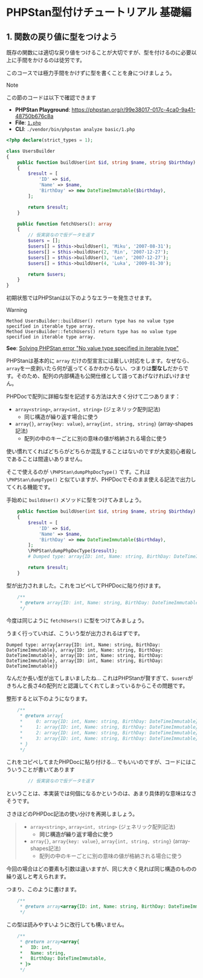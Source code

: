 # PHPStan型付けチュートリアル 基礎編


## 1. 関数の戻り値に型をつけよう

既存の関数には適切な戻り値をつけることが大切ですが、型を付けるのに必要以上に手間をかけるのは徒労です。

このコースでは極力手間をかけずに型を書くことを身につけましょう。

> [!NOTE]
> この節のコードは以下で確認できます
> * **PHPStan Playground**: <https://phpstan.org/r/99e38017-017c-4ca0-9a41-48750b676c8a>
> * **File**: [`1.php`](./1.php)
> * **CLI**: `./vendor/bin/phpstan analyze basic/1.php`

``` php
<?php declare(strict_types = 1);

class UsersBuilder
{
	public function buildUser(int $id, string $name, string $birthday): array
	{
		$result = [
			'ID' => $id,
			'Name' => $name,
			'BirthDay' => new DateTimeImmutable($birthday),
		];

		return $result;
	}

	public function fetchUsers(): array
	{
		// 仮実装なので仮データを返す
		$users = [];
		$users[] = $this->buildUser(1, 'Miku', '2007-08-31');
		$users[] = $this->buildUser(2, 'Rin', '2007-12-27');
		$users[] = $this->buildUser(3, 'Len', '2007-12-27');
		$users[] = $this->buildUser(4, 'Luka', '2009-01-30');

		return $users;
	}
}
```

初期状態ではPHPStanは以下のようなエラーを発生させます。

> [!WARNING]
>
> ```
> Method UsersBuilder::buildUser() return type has no value type specified in iterable type array.
> Method UsersBuilder::fetchUsers() return type has no value type specified in iterable type array.
> ```
> **See**: [Solving PHPStan error "No value type specified in iterable type"](https://phpstan.org/blog/solving-phpstan-no-value-type-specified-in-iterable-type)

PHPStanは基本的に `array` だけの型宣言には厳しい対応をします。なぜなら、`array`を一皮剥いたら何が返ってくるかわからない、つまりは**型なし**だからです。そのため、配列の内部構造も公開仕様として語ってあげなければいけません。

PHPDocで配列に詳細な型を記述する方法は大きく分けて二つあります：

 * `array<string>`, `array<int, string>` (ジェネリック配列記法)
   * 同じ構造が繰り返す場合に使う
 * `array{}`, `array{key: value}`, `array{int, string, string}` (array-shapes記法)
   * 配列の中のキーごとに別の意味の値が格納される場合に使う

使い慣れてくればどちらがどちらか混乱することはないのですが大変初心者殺しであることは間違いありません。

そこで使えるのが `\PHPStan\dumpPhpDocType()` です。これは `\PHPStan\dumpType()` と似ていますが、PHPDocでそのまま使える記法で出力してくれる機能です。

手始めに `buildUser()` メソッドに型をつけてみましょう。

```php
	public function buildUser(int $id, string $name, string $birthday): array
	{
		$result = [
			'ID' => $id,
			'Name' => $name,
			'BirthDay' => new DateTimeImmutable($birthday),
		];
		\PHPStan\dumpPhpDocType($result);
        # Dumped type: array{ID: int, Name: string, BirthDay: DateTimeImmutable}

		return $result;
	}
```

型が出力されました。これをコピペしてPHPDocに貼り付けます。

```php
	/**
     * @return array{ID: int, Name: string, BirthDay: DateTimeImmutable}
     */
```

今度は同じように `fetchUsers()` に型をつけてみましょう。

うまく行っていれば、こういう型が出力されるはずです。

```
Dumped type: array{array{ID: int, Name: string, BirthDay: DateTimeImmutable}, array{ID: int, Name: string, BirthDay: DateTimeImmutable}, array{ID: int, Name: string, BirthDay: DateTimeImmutable}, array{ID: int, Name: string, BirthDay: DateTimeImmutable}}
```

なんだか長い型が出てしまいましたね… これはPHPStanが賢すぎて、`$users`がきちんと長さ4の配列だと認識してくれてしまっているからこその問題です。

整形すると以下のようになります。

```php
	/**
	 * @return array{
	 *     0: array{ID: int, Name: string, BirthDay: DateTimeImmutable},
	 *     1: array{ID: int, Name: string, BirthDay: DateTimeImmutable},
	 *     2: array{ID: int, Name: string, BirthDay: DateTimeImmutable},
	 *     3: array{ID: int, Name: string, BirthDay: DateTimeImmutable},
	 * }
	 */
```

これをコピペしてまたPHPDocに貼り付ける… でもいいのですが、コードにはこういうことが書いてあります

``` php
		// 仮実装なので仮データを返す
```

ということは、本実装では何個になるかというのは、あまり具体的な意味はなさそうです。

さきほどのPHPDoc記法の使い分けを再掲しましょう。

>  * `array<string>`, `array<int, string>` (ジェネリック配列記法)
>    * **同じ構造が繰り返す場合に使う**
>  * `array{}`, `array{key: value}`, `array{int, string, string}` (array-shapes記法)
>    * 配列の中のキーごとに別の意味の値が格納される場合に使う

今回の場合はどの要素も引数は違いますが、同じ大きく見れば同じ構造のものの繰り返しと考えられます。

つまり、このように書けます。

```php
	/**
	 * @return array<array{ID: int, Name: string, BirthDay: DateTimeImmutable}>
	 */
```
この型は読みやすいように改行しても構いません。

```php
	/**
	 * @return array<array{
     *   ID: int,
     *   Name: string,
     *   BirthDay: DateTimeImmutable,
     * }>
	 */
```

